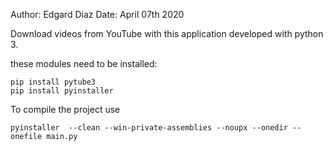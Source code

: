 Author: Edgard Diaz
Date: April  07th  2020

Download videos from YouTube with this application developed with python 3.

these modules need to be installed:

	pip install pytube3
	pip install pyinstaller
	

To compile the project use

	pyinstaller  --clean --win-private-assemblies --noupx --onedir --onefile main.py
